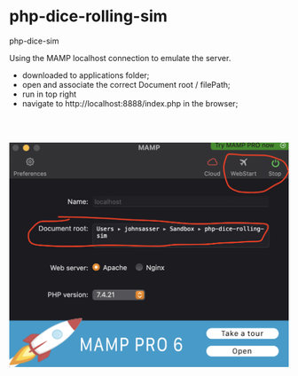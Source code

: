# php-dice-rolling-sim
php-dice-sim


Using the MAMP localhost connection to emulate the server.
 - downloaded to applications folder;
 - open and associate the correct Document root / filePath; 
 - run in top right
 - navigate to http://localhost:8888/index.php in the browser;

<br /><br />

![image](./read-me1.png)

